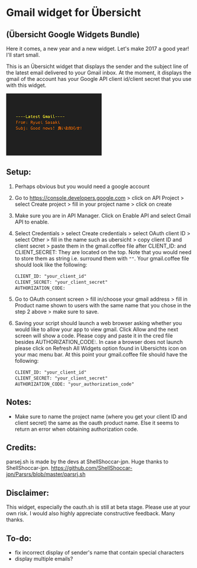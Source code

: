 # Gmail widget for Übersicht
## (Übersicht Google Widgets Bundle)

Here it comes, a new year and a new widget. Let's make 2017 a good year! I'll start small.

This is an Übersicht widget that displays the sender and the subject line of the latest email delivered to your Gmail inbox. At the moment, it displays the gmail of the account has your Google API client id/client secret that you use with this widget.

![Gmail](screenshot.png "Gmail")

## Setup:
1. Perhaps obvious but you would need a google account
2. Go to https://console.developers.google.com > click on API Project > select Create project > fill in your project name > click on create
3. Make sure you are in API Manager. Click on Enable API and select Gmail API to enable.
4. Select Credentials > select Create credentials > select OAuth client ID > select Other > fill in the name such as ubersicht > copy client ID and client secret > paste them in the gmail.coffee file after CLIENT_ID: and CLIENT_SECRET: They are located on the top. Note that you would need to store them as string i.e. surround them with ```""```. 
Your gmail.coffee file should look like the following:

    ```
    CLIENT_ID: "your_client_id"
    CLIENT_SECRET: "your_client_secret"
    AUTHORIZATION_CODE:
    ```
    
5. Go to OAuth consent screen > fill in/choose your gmail address > fill in Product name shown to users with the same name that you chose in the step 2 above > make sure to save. 
6. Saving your script should launch a web browser asking whether you would like to allow your app to view gmail. Click Allow and the next screen will show a code. Please copy and paste it in the cred file besides AUTHORIZATION_CODE:. In case a browser does not launch please click on Refresh All Widgets option found in Ubersichts icon on your mac menu bar.
At this point your gmail.coffee file should have the following:

    ```
    CLIENT_ID: "your_client_id"
    CLIENT_SECRET: "your_client_secret"
    AUTHORIZATION_CODE: "your_authorization_code"
    ```

## Notes:
- Make sure to name the project name (where you get your client ID and client secret) the same as the oauth product name. Else it seems to return an error when obtaining authorization code.

## Credits:
parsej.sh is made by the devs at ShellShoccar-jpn. Huge thanks to ShellShoccar-jpn.
https://github.com/ShellShoccar-jpn/Parsrs/blob/master/parsrj.sh

## Disclaimer:
This widget, especially the oauth.sh is still at beta stage. Please use at your own risk. I would also highly appreciate constructive feedback. Many thanks.

## To-do:
- fix incorrect display of sender's name that contain special characters
- display multiple emails?
